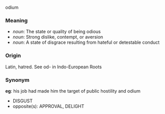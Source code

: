 odium
### Meaning
+ _noun_: The state or quality of being odious
+ _noun_: Strong dislike, contempt, or aversion
+ _noun_: A state of disgrace resulting from hateful or detestable conduct

### Origin

Latin, hatred. See od- in Indo-European Roots

### Synonym

__eg__: his job had made him the target of public hostility and odium

+ DISGUST
+ opposite(s): APPROVAL, DELIGHT


